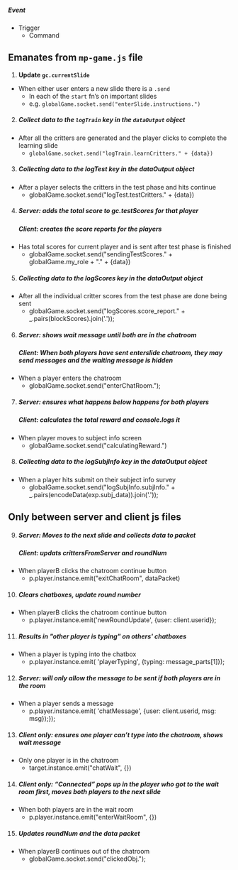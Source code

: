 ##### Event
- Trigger
  - Command

## Emanates from `mp-game.js` file

1. **Update `gc.currentSlide`**
- When either user enters a new slide there is a `.send`
  - In each of the `start` fn’s on important slides
  - e.g. `globalGame.socket.send("enterSlide.instructions.")`

2. ##### Collect data to the `logTrain` key in the `dataOutput` object
- After all the critters are generated and the player clicks to complete the learning slide
  - `globalGame.socket.send("logTrain.learnCritters." + {data})`

3. ##### Collecting data to the logTest key in the dataOutput object
- After a player selects the critters in the test phase and hits continue
  - globalGame.socket.send("logTest.testCritters." + {data})

4. ##### Server: adds the total score to gc.testScores for that player
    ##### Client: creates the score reports for the players
- Has total scores for current player and is sent after test phase is finished
  - globalGame.socket.send("sendingTestScores." + globalGame.my_role + "." + {data})

5. ##### Collecting data to the logScores key in the dataOutput object
- After all the individual critter scores from the test phase are done being sent
  - globalGame.socket.send("logScores.score_report." + _.pairs(blockScores).join('.'));

6. ##### Server: shows wait message until both are in the chatroom
    ##### Client: When both players have sent enterslide chatroom, they may send messages and the waiting message is hidden
- When a player enters the chatroom
  - globalGame.socket.send("enterChatRoom.");

7. ##### Server: ensures what happens below happens for both players
    ##### Client: calculates the total reward and console.logs it
- When player moves to subject info screen
  - globalGame.socket.send("calculatingReward.")

8. ##### Collecting data to the logSubjInfo key in the dataOutput object
- When a player hits submit on their subject info survey
  - globalGame.socket.send("logSubjInfo.subjInfo." + _.pairs(encodeData(exp.subj_data)).join('.'));

## Only between server and client js files
9. ##### Server: Moves to the next slide and collects data to packet
    ##### Client: updats crittersFromServer and roundNum
- When playerB clicks the chatroom continue button
  - p.player.instance.emit("exitChatRoom", dataPacket)

10. ##### Clears chatboxes, update round number
- When playerB clicks the chatroom continue button
  - p.player.instance.emit('newRoundUpdate', {user: client.userid});

11. ##### Results in "other player is typing" on others' chatboxes
- When a player is typing into the chatbox
  - p.player.instance.emit( 'playerTyping', {typing: message_parts[1]});

12. ##### Server: will only allow the message to be sent if both players are in the room
- When a player sends a message
  - p.player.instance.emit( 'chatMessage', {user: client.userid, msg: msg});});

13. ##### Client only: ensures one player can’t type into the chatroom, shows wait message
- Only one player is in the chatroom
  - target.instance.emit("chatWait", {})

14. ##### Client only: “Connected” pops up in the player who got to the wait room first, moves both players to the next slide
- When both players are in the wait room
  - p.player.instance.emit("enterWaitRoom", {})

15. ##### Updates roundNum and the data packet
- When playerB continues out of the chatroom
  - globalGame.socket.send("clickedObj.");
